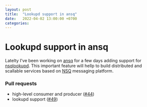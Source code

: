 ```yaml
---
layout: post
title:  "Lookupd support in ansq"
date:   2022-04-02 13:00:00 +0700
categories:
---
```


# Lookupd support in ansq

Latelty I've been working on [ansq](https://github.com/list-family/ansq) for a few days adding support for [nsqlookupd](https://nsq.io/components/nsqlookupd.html). This important feature will hellp to build distributed and scallable services based on [NSQ](https://nsq.io) messaging platform.

### Pull requests

- high-level consumer and producer ([#44](https://github.com/list-family/ansq/pull/44))
- lookupd support ([#49](https://github.com/list-family/ansq/pull/49))
